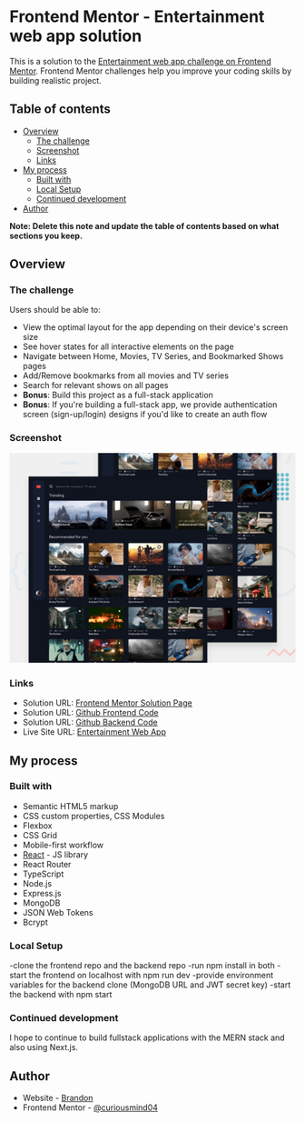 # Frontend Mentor - Entertainment web app solution

This is a solution to the [Entertainment web app challenge on Frontend Mentor](https://www.frontendmentor.io/challenges/entertainment-web-app-J-UhgAW1X). Frontend Mentor challenges help you improve your coding skills by building realistic project.

## Table of contents

- [Overview](#overview)
  - [The challenge](#the-challenge)
  - [Screenshot](#screenshot)
  - [Links](#links)
- [My process](#my-process)
  - [Built with](#built-with)
  - [Local Setup](#local-setup)
  - [Continued development](#continued-development)
- [Author](#author)

**Note: Delete this note and update the table of contents based on what sections you keep.**

## Overview

### The challenge

Users should be able to:

- View the optimal layout for the app depending on their device's screen size
- See hover states for all interactive elements on the page
- Navigate between Home, Movies, TV Series, and Bookmarked Shows pages
- Add/Remove bookmarks from all movies and TV series
- Search for relevant shows on all pages
- **Bonus**: Build this project as a full-stack application
- **Bonus**: If you're building a full-stack app, we provide authentication screen (sign-up/login) designs if you'd like to create an auth flow

### Screenshot

![Project Screenshot](preview.jpg)

### Links

- Solution URL: [Frontend Mentor Solution Page](https://www.frontendmentor.io/solutions/entertainment-web-app-fullstack-app-typescript-ZTkjEbOkSw)
- Solution URL: [Github Frontend Code](https://github.com/curiousmind04/Entertainment-Web-App-React-TS)
- Solution URL: [Github Backend Code](https://github.com/curiousmind04/Entertainment-Web-App-Backend-TS)
- Live Site URL: [Entertainment Web App](https://entertainment-web-app-reactts-c04.netlify.app/)

## My process

### Built with

- Semantic HTML5 markup
- CSS custom properties, CSS Modules
- Flexbox
- CSS Grid
- Mobile-first workflow
- [React](https://reactjs.org/) - JS library
- React Router
- TypeScript
- Node.js
- Express.js
- MongoDB
- JSON Web Tokens
- Bcrypt

### Local Setup

-clone the frontend repo and the backend repo
-run npm install in both 
-start the frontend on localhost with npm run dev
-provide environment variables for the backend clone (MongoDB URL and JWT secret key)
-start the backend with npm start

### Continued development

I hope to continue to build fullstack applications with the MERN stack and also using Next.js. 

## Author

- Website - [Brandon](https://brandonbhangari.netlify.app/)
- Frontend Mentor - [@curiousmind04](https://www.frontendmentor.io/profile/curiousmind04)
